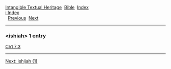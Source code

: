 [Intangible Textual Heritage](../../index)  [Bible](../index) 
[Index](index)   
[i Index](_i_)  
  [Previous](c05941)  [Next](c05943) 

------------------------------------------------------------------------

### &lt;ishiah&gt; 1 entry

[Ch1 7:3](../kjv/ch1007.htm#003)  

------------------------------------------------------------------------

[Next: ishijah (1)](c05943)

